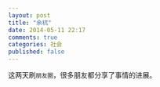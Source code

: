 ```yaml
---
layout: post
title: "余杭"
date: 2014-05-11 22:17
comments: true
categories: 社会
published: false
---
```

这两天刷`朋友圈`，很多朋友都分享了事情的进展。
